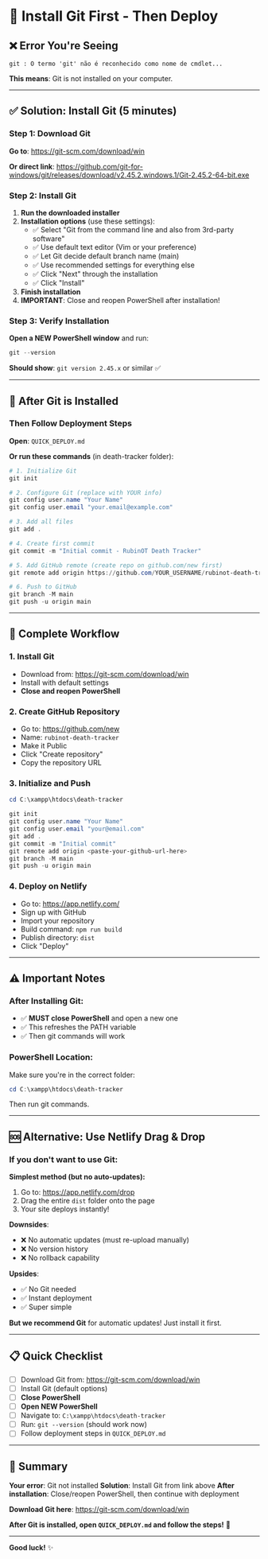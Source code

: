 # 🔧 Install Git First - Then Deploy

## ❌ Error You're Seeing

```
git : O termo 'git' não é reconhecido como nome de cmdlet...
```

**This means**: Git is not installed on your computer.

---

## ✅ Solution: Install Git (5 minutes)

### Step 1: Download Git

**Go to**: https://git-scm.com/download/win

**Or direct link**: https://github.com/git-for-windows/git/releases/download/v2.45.2.windows.1/Git-2.45.2-64-bit.exe

### Step 2: Install Git

1. **Run the downloaded installer**
2. **Installation options** (use these settings):
   - ✅ Select "Git from the command line and also from 3rd-party software"
   - ✅ Use default text editor (Vim or your preference)
   - ✅ Let Git decide default branch name (main)
   - ✅ Use recommended settings for everything else
   - ✅ Click "Next" through the installation
   - ✅ Click "Install"
3. **Finish installation**
4. **IMPORTANT**: Close and reopen PowerShell after installation!

### Step 3: Verify Installation

**Open a NEW PowerShell window** and run:

```powershell
git --version
```

**Should show**: `git version 2.45.x` or similar ✅

---

## 🚀 After Git is Installed

### Then Follow Deployment Steps

**Open**: `QUICK_DEPLOY.md`

**Or run these commands** (in death-tracker folder):

```powershell
# 1. Initialize Git
git init

# 2. Configure Git (replace with YOUR info)
git config user.name "Your Name"
git config user.email "your.email@example.com"

# 3. Add all files
git add .

# 4. Create first commit
git commit -m "Initial commit - RubinOT Death Tracker"

# 5. Add GitHub remote (create repo on github.com/new first)
git remote add origin https://github.com/YOUR_USERNAME/rubinot-death-tracker.git

# 6. Push to GitHub
git branch -M main
git push -u origin main
```

---

## 🎯 Complete Workflow

### 1. Install Git
- Download from: https://git-scm.com/download/win
- Install with default settings
- **Close and reopen PowerShell**

### 2. Create GitHub Repository
- Go to: https://github.com/new
- Name: `rubinot-death-tracker`
- Make it Public
- Click "Create repository"
- Copy the repository URL

### 3. Initialize and Push
```powershell
cd C:\xampp\htdocs\death-tracker

git init
git config user.name "Your Name"
git config user.email "your@email.com"
git add .
git commit -m "Initial commit"
git remote add origin <paste-your-github-url-here>
git branch -M main
git push -u origin main
```

### 4. Deploy on Netlify
- Go to: https://app.netlify.com/
- Sign up with GitHub
- Import your repository
- Build command: `npm run build`
- Publish directory: `dist`
- Click "Deploy"

---

## ⚠️ Important Notes

### After Installing Git:
- ✅ **MUST close PowerShell** and open a new one
- ✅ This refreshes the PATH variable
- ✅ Then git commands will work

### PowerShell Location:
Make sure you're in the correct folder:
```powershell
cd C:\xampp\htdocs\death-tracker
```

Then run git commands.

---

## 🆘 Alternative: Use Netlify Drag & Drop

### If you don't want to use Git:

**Simplest method (but no auto-updates):**

1. Go to: https://app.netlify.com/drop
2. Drag the entire `dist` folder onto the page
3. Your site deploys instantly!

**Downsides**:
- ❌ No automatic updates (must re-upload manually)
- ❌ No version history
- ❌ No rollback capability

**Upsides**:
- ✅ No Git needed
- ✅ Instant deployment
- ✅ Super simple

**But we recommend Git** for automatic updates! Just install it first.

---

## 📋 Quick Checklist

- [ ] Download Git from: https://git-scm.com/download/win
- [ ] Install Git (default options)
- [ ] **Close PowerShell**
- [ ] **Open NEW PowerShell**
- [ ] Navigate to: `C:\xampp\htdocs\death-tracker`
- [ ] Run: `git --version` (should work now)
- [ ] Follow deployment steps in `QUICK_DEPLOY.md`

---

## 🎯 Summary

**Your error**: Git not installed
**Solution**: Install Git from link above
**After installation**: Close/reopen PowerShell, then continue with deployment

**Download Git here**: https://git-scm.com/download/win

**After Git is installed, open `QUICK_DEPLOY.md` and follow the steps!** 🚀

---

**Good luck!** ✨

